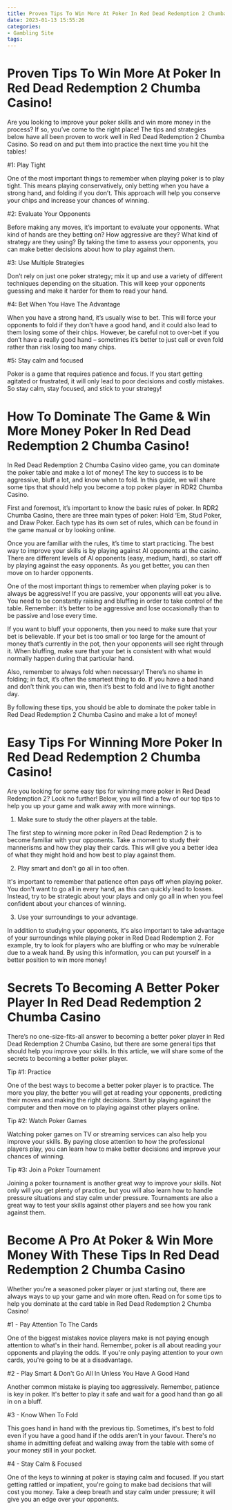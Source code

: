 ```yaml
---
title: Proven Tips To Win More At Poker In Red Dead Redemption 2 Chumba Casino!
date: 2023-01-13 15:55:26
categories:
- Gambling Site
tags:
---
```



#  Proven Tips To Win More At Poker In Red Dead Redemption 2 Chumba Casino!

Are you looking to improve your poker skills and win more money in the process? If so, you’ve come to the right place! The tips and strategies below have all been proven to work well in Red Dead Redemption 2 Chumba Casino. So read on and put them into practice the next time you hit the tables!

#1: Play Tight

One of the most important things to remember when playing poker is to play tight. This means playing conservatively, only betting when you have a strong hand, and folding if you don’t. This approach will help you conserve your chips and increase your chances of winning.

#2: Evaluate Your Opponents

Before making any moves, it’s important to evaluate your opponents. What kind of hands are they betting on? How aggressive are they? What kind of strategy are they using? By taking the time to assess your opponents, you can make better decisions about how to play against them.

#3: Use Multiple Strategies

Don’t rely on just one poker strategy; mix it up and use a variety of different techniques depending on the situation. This will keep your opponents guessing and make it harder for them to read your hand.

#4: Bet When You Have The Advantage

When you have a strong hand, it’s usually wise to bet. This will force your opponents to fold if they don’t have a good hand, and it could also lead to them losing some of their chips. However, be careful not to over-bet if you don’t have a really good hand – sometimes it’s better to just call or even fold rather than risk losing too many chips.

#5: Stay calm and focused


 Poker is a game that requires patience and focus. If you start getting agitated or frustrated, it will only lead to poor decisions and costly mistakes. So stay calm, stay focused, and stick to your strategy!

#  How To Dominate The Game & Win More Money Poker In Red Dead Redemption 2 Chumba Casino!

In Red Dead Redemption 2 Chumba Casino video game, you can dominate the poker table and make a lot of money! The key to success is to be aggressive, bluff a lot, and know when to fold. In this guide, we will share some tips that should help you become a top poker player in RDR2 Chumba Casino.

First and foremost, it’s important to know the basic rules of poker. In RDR2 Chumba Casino, there are three main types of poker: Hold ‘Em, Stud Poker, and Draw Poker. Each type has its own set of rules, which can be found in the game manual or by looking online.

Once you are familiar with the rules, it’s time to start practicing. The best way to improve your skills is by playing against AI opponents at the casino. There are different levels of AI opponents (easy, medium, hard), so start off by playing against the easy opponents. As you get better, you can then move on to harder opponents.

One of the most important things to remember when playing poker is to always be aggressive! If you are passive, your opponents will eat you alive. You need to be constantly raising and bluffing in order to take control of the table. Remember: it’s better to be aggressive and lose occasionally than to be passive and lose every time.

If you want to bluff your opponents, then you need to make sure that your bet is believable. If your bet is too small or too large for the amount of money that’s currently in the pot, then your opponents will see right through it. When bluffing, make sure that your bet is consistent with what would normally happen during that particular hand.

Also, remember to always fold when necessary! There’s no shame in folding; in fact, it’s often the smartest thing to do. If you have a bad hand and don’t think you can win, then it’s best to fold and live to fight another day.

By following these tips, you should be able to dominate the poker table in Red Dead Redemption 2 Chumba Casino and make a lot of money!

#  Easy Tips For Winning More Poker In Red Dead Redemption 2 Chumba Casino!

Are you looking for some easy tips for winning more poker in Red Dead Redemption 2? Look no further! Below, you will find a few of our top tips to help you up your game and walk away with more winnings.

1. Make sure to study the other players at the table.

The first step to winning more poker in Red Dead Redemption 2 is to become familiar with your opponents. Take a moment to study their mannerisms and how they play their cards. This will give you a better idea of what they might hold and how best to play against them.

2. Play smart and don't go all in too often.

It's important to remember that patience often pays off when playing poker. You don't want to go all in every hand, as this can quickly lead to losses. Instead, try to be strategic about your plays and only go all in when you feel confident about your chances of winning.

3. Use your surroundings to your advantage.

In addition to studying your opponents, it's also important to take advantage of your surroundings while playing poker in Red Dead Redemption 2. For example, try to look for players who are bluffing or who may be vulnerable due to a weak hand. By using this information, you can put yourself in a better position to win more money!

#  Secrets To Becoming A Better Poker Player In Red Dead Redemption 2 Chumba Casino 

There’s no one-size-fits-all answer to becoming a better poker player in Red Dead Redemption 2 Chumba Casino, but there are some general tips that should help you improve your skills. In this article, we will share some of the secrets to becoming a better poker player.

Tip #1: Practice

One of the best ways to become a better poker player is to practice. The more you play, the better you will get at reading your opponents, predicting their moves and making the right decisions. Start by playing against the computer and then move on to playing against other players online.

Tip #2: Watch Poker Games

Watching poker games on TV or streaming services can also help you improve your skills. By paying close attention to how the professional players play, you can learn how to make better decisions and improve your chances of winning.

Tip #3: Join a Poker Tournament

Joining a poker tournament is another great way to improve your skills. Not only will you get plenty of practice, but you will also learn how to handle pressure situations and stay calm under pressure. Tournaments are also a great way to test your skills against other players and see how you rank against them.

#  Become A Pro At Poker & Win More Money With These Tips In Red Dead Redemption 2 Chumba Casino

Whether you're a seasoned poker player or just starting out, there are always ways to up your game and win more often. Read on for some tips to help you dominate at the card table in Red Dead Redemption 2 Chumba Casino!

#1 - Pay Attention To The Cards

One of the biggest mistakes novice players make is not paying enough attention to what's in their hand. Remember, poker is all about reading your opponents and playing the odds. If you're only paying attention to your own cards, you're going to be at a disadvantage.

#2 - Play Smart & Don't Go All In Unless You Have A Good Hand

Another common mistake is playing too aggressively. Remember, patience is key in poker. It's better to play it safe and wait for a good hand than go all in on a bluff.

#3 - Know When To Fold

This goes hand in hand with the previous tip. Sometimes, it's best to fold even if you have a good hand if the odds aren't in your favour. There's no shame in admitting defeat and walking away from the table with some of your money still in your pocket.

#4 - Stay Calm & Focused

One of the keys to winning at poker is staying calm and focused. If you start getting rattled or impatient, you're going to make bad decisions that will cost you money. Take a deep breath and stay calm under pressure; it will give you an edge over your opponents.